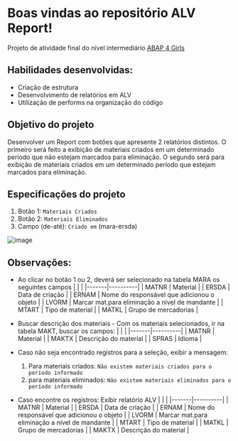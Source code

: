 # Boas vindas ao repositório ALV Report!

Projeto de atividade final do nível intermediário [ABAP 4 Girls](https://abapforgirls.tech/) 

## Habilidades desenvolvidas:
- Criação de estrutura
- Desenvolvimento de relatórios em ALV
- Utilização de performs na organização do código

## Objetivo do projeto
Desenvolver um Report com botões que apresente 2 relatórios distintos. O primeiro será feito a exibição de materiais criados em um determinado período que não estejam 
marcados para eliminação. O segundo será para exibição de materiais criados em um determinado período que estejam marcados para eliminação.

## Especificações do projeto
1. Botão 1: `Materiais Criados` <br>     
2. Botão 2: `Materiais Eliminados` 
3. Campo (de-até): `Criado em` (mara-ersda)

![image](https://github.com/Lenakirara/ALV_Report/assets/45247383/3e07f046-0da6-46e6-80e5-cb922d3a4b15)


## Observações:
- Ao clicar no botão 1 ou 2, deverá ser selecionado na tabela MARA os seguintes campos
     |       |          |
     |-------|----------|
     | MATNR | Material |
     | ERSDA | Data de criação |
     | ERNAM | Nome do responsável que adicionou o objeto |
     | LVORM | Marcar mat.para eliminação a nível de mandante |
     | MTART | Tipo de material |
     | MATKL | Grupo de mercadorias |

- Buscar descrição dos materiais - Com os materiais selecionados, ir na tabela MAKT, buscar os campos:
     |       |          |
     |-------|----------|
     | MATNR | Material |
     | MAKTX | Descrição do material |
     | SPRAS | Idioma |

 - Caso não seja encontrado registros para a seleção, exibir a mensagem:
   1. Para materiais criados:  `Não existem materiais criados para o período informado`
   2. para materiais eliminados: `Não existem materiais eliminados para o período informado`
  
- Caso encontre os registros: Exibir relatório ALV
     |       |          |
     |-------|----------|
     | MATNR | Material |
     | ERSDA | Data de criação |
     | ERNAM | Nome do responsável que adicionou o objeto |
     | LVORM | Marcar mat.para eliminação a nível de mandante |
     | MTART | Tipo de material |
     | MATKL | Grupo de mercadorias |
     | MAKTX | Descrição do material |


